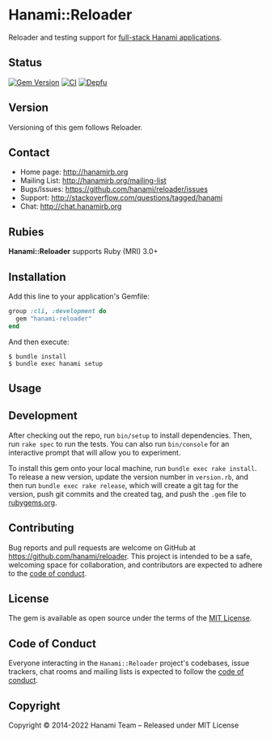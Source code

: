 # Hanami::Reloader

Reloader and testing support for [full-stack Hanami applications](`https://github.com/hanami/hanami`).

## Status

[![Gem Version](https://badge.fury.io/rb/hanami-reloader.svg)](https://badge.fury.io/rb/hanami-rspec)
[![CI](https://github.com/hanami/reloader/workflows/ci/badge.svg?branch=main)](https://github.com/hanami/rspec/actions?query=workflow%3Aci+branch%3Amain)
[![Depfu](https://badges.depfu.com/badges/a8545fb67cf32a2c75b6227bc0821027/overview.svg)](https://depfu.com/github/hanami/reloader?project=Bundler)

## Version

Versioning of this gem follows Reloader.

## Contact

- Home page: http://hanamirb.org
- Mailing List: http://hanamirb.org/mailing-list
- Bugs/Issues: https://github.com/hanami/reloader/issues
- Support: http://stackoverflow.com/questions/tagged/hanami
- Chat: http://chat.hanamirb.org

## Rubies

**Hanami::Reloader** supports Ruby (MRI) 3.0+

## Installation

Add this line to your application's Gemfile:

```ruby
group :cli, :development do
  gem "hanami-reloader"
end
```

And then execute:

    $ bundle install
    $ bundle exec hanami setup

## Usage

## Development

After checking out the repo, run `bin/setup` to install dependencies. Then, run `rake spec` to run the tests. You can also run `bin/console` for an interactive prompt that will allow you to experiment.

To install this gem onto your local machine, run `bundle exec rake install`. To release a new version, update the version number in `version.rb`, and then run `bundle exec rake release`, which will create a git tag for the version, push git commits and the created tag, and push the `.gem` file to [rubygems.org](https://rubygems.org).

## Contributing

Bug reports and pull requests are welcome on GitHub at https://github.com/hanami/reloader. This project is intended to be a safe, welcoming space for collaboration, and contributors are expected to adhere to the [code of conduct](https://github.com/hanami/rspec/blob/main/CODE_OF_CONDUCT.md).

## License

The gem is available as open source under the terms of the [MIT License](https://opensource.org/licenses/MIT).

## Code of Conduct

Everyone interacting in the `Hanami::Reloader` project's codebases, issue trackers, chat rooms and mailing lists is expected to follow the [code of conduct](https://github.com/hanami/reloader/blob/main/CODE_OF_CONDUCT.md).

## Copyright

Copyright © 2014-2022 Hanami Team – Released under MIT License
